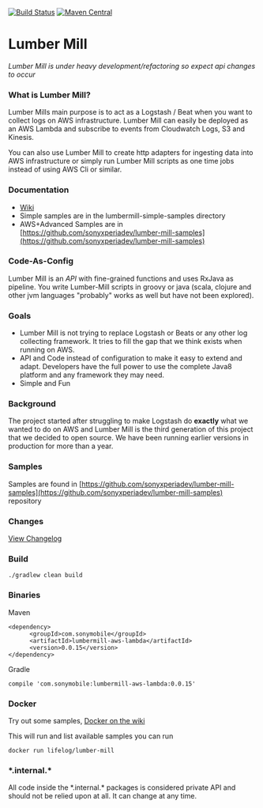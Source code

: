 [![Build Status](https://travis-ci.org/sonyxperiadev/lumber-mill.svg?branch=master)](https://travis-ci.org/sonyxperiadev/lumber-mill) [![Maven Central](https://maven-badges.herokuapp.com/maven-central/com.sonymobile/lumbermill-core/badge.svg)](https://maven-badges.herokuapp.com/maven-central/com.sonymobile/lumbermill-core)
# Lumber Mill

*Lumber Mill is under heavy development/refactoring so expect api changes to occur*

### What is Lumber Mill?
Lumber Mills main purpose is to act as a Logstash / Beat when you want to collect logs on AWS infrastructure.
Lumber Mill can easily be deployed as an AWS Lambda and subscribe to events from Cloudwatch Logs, S3 and Kinesis.

You can also use Lumber Mill to create http adapters for ingesting data into AWS infrastructure or simply run Lumber Mill 
scripts as one time jobs instead of using AWS Cli or similar.

### Documentation
* [Wiki](https://github.com/sonyxperiadev/lumber-mill/wiki/)
* Simple samples are in the lumbermill-simple-samples directory
* AWS+Advanced Samples are in  [https://github.com/sonyxperiadev/lumber-mill-samples](https://github.com/sonyxperiadev/lumber-mill-samples)

### Code-As-Config
Lumber Mill is an *API* with fine-grained functions and uses RxJava as pipeline. You write Lumber-Mill scripts in groovy or java (scala, clojure and other jvm languages "probably" works as well but have not been explored).

### Goals
* Lumber Mill is not trying to replace Logstash or Beats or any other log collecting framework. 
It tries to fill the gap that we think exists when running on AWS.
* API and Code instead of configuration to make it easy to extend and adapt. Developers have the full power to 
use the complete Java8 platform and any framework they may need.
* Simple and Fun

### Background
The project started after struggling to make Logstash do **exactly** what we wanted to do on AWS and
Lumber Mill is the third generation of this project that we decided to open source. We have been running
earlier versions in production for more than a year.

### Samples
Samples are found in [https://github.com/sonyxperiadev/lumber-mill-samples](https://github.com/sonyxperiadev/lumber-mill-samples) repository


### Changes
[View Changelog](CHANGELOG.md)

### Build

    ./gradlew clean build
    
### Binaries

Maven

    <dependency>
          <groupId>com.sonymobile</groupId>
          <artifactId>lumbermill-aws-lambda</artifactId>
          <version>0.0.15</version>
    </dependency>

Gradle

    compile 'com.sonymobile:lumbermill-aws-lambda:0.0.15'
    
### Docker

Try out some samples, [Docker on the wiki](https://github.com/sonyxperiadev/lumber-mill/wiki/0.1.-Run-with-docker)

This will run and list available samples you can run

    docker run lifelog/lumber-mill 
    
### \*.internal.\*

All code inside the \*.internal.\* packages is considered private API and should not be relied upon at all. It can change at any time.
    
